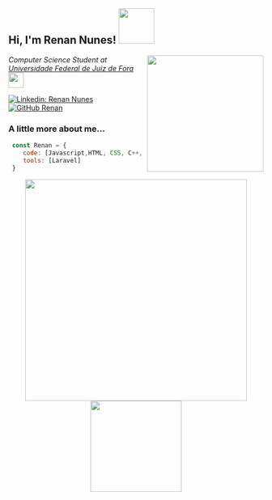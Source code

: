 <h2>Hi, I'm Renan Nunes! <img src='https://media.giphy.com/media/d5ZvVMp2RPkpicojS4/giphy.gif'  width=70/></h2>
<img align='right' src="https://media.giphy.com/media/RKTWktLqvx4Qb6KwVG/giphy.gif" width="230">
<p><em>Computer Science Student at <a href="https://www2.ufjf.br/ufjf/">Universidade Federal de Juiz de Fora</a><img src="https://media.giphy.com/media/j3t6eQRPwl1DifOBn4/giphy.gif" width="30">
</em></p>

[![Linkedin: Renan Nunes](https://img.shields.io/badge/-RenanNunes-blue?style=flat-square&logo=Linkedin&logoColor=white&link=https://www.linkedin.com/in/renan-nunesufjf/)](https://www.linkedin.com/in/renan-nunesufjf/)
[![GitHub Renan](https://img.shields.io/github/followers/RenanNun?label=follow&style=social)](https://github.com/renanNun)

### A little more about me...

```javascript
 const Renan = {
    code: [Javascript,HTML, CSS, C++, Python],
    tools: [Laravel]
 }
```


<p align="center">
  <a href="https://github.com/renanNun/github-readme-stats">
    <img align="center" src="https://github-readme-stats.vercel.app/api?username=renanNun&count_private=true&show_icons=true&theme=tokyonight" width="438px" />
  </a>

  <a href="https://github.com/renanNun/github-stats">
    <img align="center" src="https://github-readme-stats.vercel.app/api/top-langs/?username=renanNun&layout=compact&theme=tokyonight" height="180px"/>
  </a>
</p>
